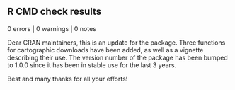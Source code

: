 ## R CMD check results

0 errors | 0 warnings | 0 notes

Dear CRAN maintainers, this is an update for the package. 
Three functions for cartographic downloads have been added, as well as a
vignette describing their use.
The version number of the package has been bumped to 1.0.0 since it has been 
in stable use for the last 3 years.

Best and many thanks for all your efforts!